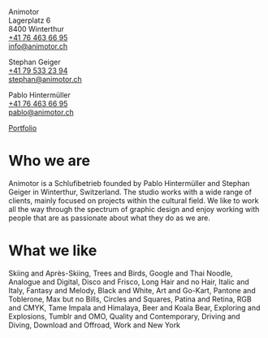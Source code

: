Animotor<br>
Lagerplatz 6<br>
8400 Winterthur<br>
[+41 76 463 66 95](tel:+41764636695)<br>
[info@animotor.ch](mailto:info@animotor.ch)

Stephan Geiger<br>
[+41 79 533 23 94](tel:+41795332394)<br>
[stephan@animotor.ch](mailto:stephan@animotor.ch)

Pablo Hintermüller<br>
[+41 76 463 66 95](tel:+41764636695)<br>
[pablo@animotor.ch](mailto:pablo@animotor.ch)

[Portfolio](https://www.disneyworld.com/)

Who we are
====
Animotor is a Schlufibetrieb founded by Pablo Hintermüller and Stephan Geiger in Winterthur, Switzerland. The studio works with a wide range of clients, mainly focused on projects within the cultural field. We like to work all the way through the spectrum of graphic design and enjoy working with people that are as passionate about what they do as we are.

What we like
===
Skiing and Après-Skiing, Trees and Birds, Google and Thai Noodle, Analogue and Digital, Disco and Frisco, Long Hair and no Hair, Italic and Italy, Fantasy and Melody, Black and White, Art and Go-Kart, Pantone and Toblerone, Max but no Bills, Circles and Squares, Patina and Retina, RGB and CMYK, Tame Impala and Himalaya, Beer and Koala Bear, Exploring and Explosions, Tumblr and OMO, Quality and Contemporary, Driving and Diving, Download and Offroad, Work and New York
